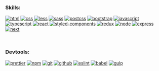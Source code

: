 ### Skills:

[![html](https://img.shields.io/badge/-html-/?style=for-the-badge&color=E34F26&labelColor=ffffff&logoColor=E34F26&logoWidth=30&logo=html5)](http://htmlbook.ru/html)
[![css](https://img.shields.io/badge/-css-/?style=for-the-badge&color=1572B6&labelColor=ffffff&logoColor=1572B6&logoWidth=30&logo=css3)](http://htmlbook.ru/css)
[![less](https://img.shields.io/badge/-less-/?style=for-the-badge&color=1D365D&labelColor=ffffff&logoColor=1D365D&logoWidth=30&logo=less)](https://lesscss.org)
[![sass](https://img.shields.io/badge/-sass-/?style=for-the-badge&color=CC6699&labelColor=ffffff&logoColor=CC6699&logoWidth=30&logo=sass)](https://sass-lang.com)
[![postcss](https://img.shields.io/badge/-postcss-/?style=for-the-badge&color=DD3A0A&labelColor=ffffff&logoColor=DD3A0A&logoWidth=30&logo=postcss)](https://postcss.org)
[![bootstrap](https://img.shields.io/badge/-bootstrap-/?style=for-the-badge&color=7952B3&labelColor=ffffff&logoColor=7952B3&logoWidth=30&logo=bootstrap)](https://getbootstrap.com)
[![javascript](https://img.shields.io/badge/-javascript-/?style=for-the-badge&color=yellow&labelColor=ffffff&logoColor=yellow&logoWidth=30&logo=javascript)](https://learn.javascript.ru)
[![typescript](https://img.shields.io/badge/-typescript-/?style=for-the-badge&color=3178C6&labelColor=ffffff&logoColor=3178C6&logoWidth=30&logo=typescript)](https://www.typescriptlang.org)
[![react](https://img.shields.io/badge/-react-/?style=for-the-badge&color=5cb6d0&labelColor=ffffff&logoColor=5cb6d0&logoWidth=30&logo=react)](https://reactjs.org)
[![styled-components](https://img.shields.io/badge/-styled--components-/?style=for-the-badge&color=DB7093&labelColor=ffffff&logoColor=DB7093&logoWidth=30&logo=styled-components)](https://styled-components.com)
[![redux](https://img.shields.io/badge/-redux-/?style=for-the-badge&color=764ABC&labelColor=ffffff&logoColor=764ABC&logoWidth=30&logo=redux)](https://redux.js.org)
[![node](https://img.shields.io/badge/-node-/?style=for-the-badge&color=339933&labelColor=ffffff&logoColor=339933&logoWidth=30&logo=node.js)](https://nodejs.org)
[![express](https://img.shields.io/badge/-express-/?style=for-the-badge&color=37424d&labelColor=ffffff&logoColor=37424d&logoWidth=30&logo=express)](https://expressjs.com)
[![next](https://img.shields.io/badge/-next-/?style=for-the-badge&color=1d262c&labelColor=ffffff&logoColor=1d262c&logoWidth=30&logo=next.js)](https://nextjs.org/)
<!-- [![mongodb](https://img.shields.io/badge/-mongodb-/?style=for-the-badge&color=47A248&labelColor=ffffff&logoColor=47A248&logoWidth=30&logo=mongodb)](https://www.mongodb.com)
[![jwt](https://img.shields.io/badge/-jwt-/?style=for-the-badge&color=d171f2&labelColor=ffffff&logoColor=d171f2&logoWidth=30&logo=jsonwebtokens)](https://jwt.io/)
[![webgl](https://img.shields.io/badge/-webgl-/?style=for-the-badge&color=990000&labelColor=ffffff&logoColor=990000&logoWidth=30&logo=webgl)](https://www.khronos.org/webgl)
[![three](https://img.shields.io/badge/-three-/?style=for-the-badge&color=2c283d&labelColor=ffffff&logoColor=2c283d&logoWidth=30&logo=three.js)](https://threejs.org/)
[![gatsby](https://img.shields.io/badge/-gatsby-/?style=for-the-badge&color=663399&labelColor=ffffff&logoColor=663399&logoWidth=30&logo=gatsby)](https://www.gatsbyjs.com)
[![vue](https://img.shields.io/badge/-vue-/?style=for-the-badge&color=65b37e&labelColor=ffffff&logoColor=65b37e&logoWidth=30&logo=vue.js)](https://vuejs.org)
[![angular](https://img.shields.io/badge/-angular-/?style=for-the-badge&color=DD0031&labelColor=ffffff&logoColor=DD0031&logoWidth=30&logo=angular)](https://angular.io)
[![electron](https://img.shields.io/badge/-electron-/?style=for-the-badge&color=47848F&labelColor=ffffff&logoColor=47848F&logoWidth=30&logo=electron)](https://www.electronjs.org/)
[![next](https://img.shields.io/badge/-next-/?style=for-the-badge&color=1d262c&labelColor=ffffff&logoColor=1d262c&logoWidth=30&logo=next.js)](https://nextjs.org/)
[![nuxt](https://img.shields.io/badge/-nuxt-/?style=for-the-badge&color=468471&labelColor=ffffff&logoColor=468471&logoWidth=30&logo=nuxt.js)](https://nuxtjs.org)
[![nest](https://img.shields.io/badge/-nest-/?style=for-the-badge&color=E0234E&labelColor=ffffff&logoColor=E0234E&logoWidth=30&logo=nestjs)](https://nestjs.com) -->

<br>

### Devtools:

[![prettier](https://img.shields.io/badge/-prettier-/?style=for-the-badge&color=yellow&labelColor=ffffff&logoColor=yellow&logoWidth=30&logo=prettier)](https://prettier.io)
[![npm](https://img.shields.io/badge/-npm-/?style=for-the-badge&color=CB3837&labelColor=ffffff&logoColor=CB3837&logoWidth=30&logo=npm)](https://www.npmjs.com)
[![git](https://img.shields.io/badge/-git-/?style=for-the-badge&color=F05032&labelColor=ffffff&logoColor=F05032&logoWidth=30&logo=git)](https://git-scm.com)
[![github](https://img.shields.io/badge/-github-/?style=for-the-badge&color=181717&labelColor=ffffff&logoColor=181717&logoWidth=30&logo=github)](https://github.com)
[![eslint](https://img.shields.io/badge/-eslint-/?style=for-the-badge&color=4B32C3&labelColor=ffffff&logoColor=4B32C3&logoWidth=30&logo=eslint)](https://eslint.org)
[![babel](https://img.shields.io/badge/-babel-/?style=for-the-badge&color=yellow&labelColor=ffffff&logoColor=yellow&logoWidth=30&logo=babel)](https://babeljs.io)
[![gulp](https://img.shields.io/badge/-gulp-/?style=for-the-badge&color=CF4647&labelColor=ffffff&logoColor=CF4647&logoWidth=30&logo=gulp)](https://gulpjs.com)

<!-- [![docker](https://img.shields.io/badge/-docker-/?style=for-the-badge&color=2496ED&labelColor=ffffff&logoColor=2496ED&logoWidth=30&logo=docker)](https://www.docker.com)
[![jest](https://img.shields.io/badge/-jest-/?style=for-the-badge&color=913f57&labelColor=ffffff&logoColor=913f57&logoWidth=30&logo=jest)](https://jestjs.io)
[![jasmine](https://img.shields.io/badge/-jasmine-/?style=for-the-badge&color=833e7c&labelColor=ffffff&logoColor=833e7c&logoWidth=30&logo=jasmine)](https://jasmine.github.io) -->

<br>




